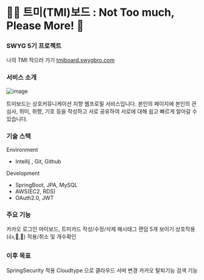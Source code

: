 # 💁‍♀️ 트미(TMI)보드 : Not Too much, Please More! 🙋 

### SWYG 5기 프로젝트
나의 TMI 적으러 가기 [tmiboard.swygbro.com](https://tmiboard.swygbro.com/)

### 서비스 소개
![image](https://user-images.githubusercontent.com/84756243/228446441-e3571f9f-3da8-44ea-a80e-8757e49cb958.png)

트미보드는 상호커뮤니케이션 지향 웹프로필 서비스입니다.
본인의 페이지에 본인의 관심사, 취미, 취향, 기호 등을 작성하고 
서로 공유하여 서로에 대해 쉽고 빠르게 알아갈 수 있습니다.


### 기술 스택
Environment
- Intellij , Git, Github


Development
- SpringBoot, JPA, MySQL
- AWS(EC2, RDS)
- OAuth2.0, JWT


### 주요 기능
카카오 로그인
마이보드, 트미카드 작성/수정/삭제
해시태그 랜덤 5개 보이기
상호작용(👍,🥰,👏) 적용/취소 및 개수확인


### 이후 목표
SpringSecurity 적용
Cloudtype 으로 클라우드 서버 변경
카카오 탈퇴기능
검색 기능
